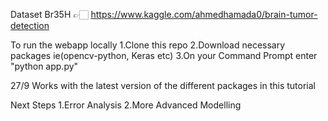 Dataset Br35H 👉🏻 https://www.kaggle.com/ahmedhamada0/brain-tumor-detection

To run the webapp locally
1.Clone this repo 
2.Download necessary packages ie(opencv-python, Keras etc)
3.On your Command Prompt enter "python app.py"


27/9
Works with the latest version of the different packages in this tutorial

Next Steps
1.Error Analysis
2.More Advanced Modelling

